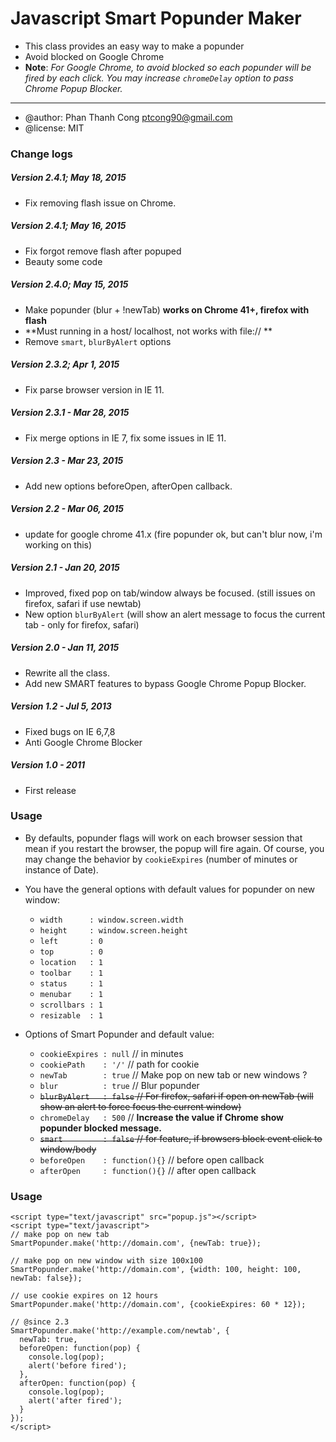# Javascript Smart Popunder Maker
* This class provides an easy way to make a popunder
* Avoid blocked on Google Chrome
* **Note**: _For Google Chrome, to avoid blocked so each popunder will be  fired by each click. You may increase `chromeDelay` option to pass Chrome Popup Blocker._

-----
* @author: Phan Thanh Cong <ptcong90@gmail.com>
* @license: MIT

### Change logs

##### Version 2.4.1; May 18, 2015
 * Fix removing flash issue on Chrome.

##### Version 2.4.1; May 16, 2015
 * Fix forgot remove flash after popuped
 * Beauty some code

##### Version 2.4.0; May 15, 2015
 * Make popunder (blur + !newTab) **works on Chrome 41+, firefox with flash**
 * **Must running in a host/ localhost, not works with file:// **
 * Remove `smart`, `blurByAlert` options

##### Version 2.3.2; Apr 1, 2015
* Fix parse browser version in IE 11.

##### Version 2.3.1 - Mar 28, 2015
* Fix merge options in IE 7, fix some issues in IE 11.

##### Version 2.3 - Mar 23, 2015
* Add new options beforeOpen, afterOpen callback.

##### Version 2.2 - Mar 06, 2015
* update for google chrome 41.x (fire popunder ok, but can't blur now, i'm working on this)

##### Version 2.1 - Jan 20, 2015
* Improved, fixed pop on tab/window always be focused. (still issues on firefox, safari if use newtab)
* New option `blurByAlert` (will show an alert message to focus the current tab - only for firefox, safari)

##### Version 2.0 - Jan 11, 2015
* Rewrite all the class.
* Add new SMART features to bypass Google Chrome Popup Blocker.

##### Version 1.2 - Jul 5, 2013
* Fixed bugs on IE 6,7,8
* Anti Google Chrome Blocker

##### Version 1.0 - 2011
* First release

### Usage
* By defaults, popunder flags will work on each browser session that mean if you restart the browser, the popup will fire again. Of course, you may change the behavior by `cookieExpires` (number of minutes or instance of Date).
* You have the general options with default values for popunder on new window:
    * `width      : window.screen.width`
    * `height     : window.screen.height`
    * `left       : 0`
    * `top        : 0`
    * `location   : 1`
    * `toolbar    : 1`
    * `status     : 1`
    * `menubar    : 1`
    * `scrollbars : 1`
    * `resizable  : 1`

* Options of Smart Popunder and default value:
    * `cookieExpires : null`     // in minutes
    * `cookiePath    : '/'`      // path for cookie
    * `newTab        : true`     // Make pop on new tab or new windows ?
    * `blur          : true`     // Blur popunder
    * ~~`blurByAlert   : false`    // For firefox, safari if open on newTab (will show an alert to force focus the current window)~~
    * `chromeDelay   : 500`       // **Increase the value if Chrome show popunder blocked message.**
    * ~~`smart         : false`    // for feature, if browsers block event click to window/body~~
    * `beforeOpen    : function(){}` // before open callback
    * `afterOpen     : function(){}` // after open callback

### Usage

    <script type="text/javascript" src="popup.js"></script>
    <script type="text/javascript">
    // make pop on new tab
    SmartPopunder.make('http://domain.com', {newTab: true});

    // make pop on new window with size 100x100
    SmartPopunder.make('http://domain.com', {width: 100, height: 100, newTab: false});

    // use cookie expires on 12 hours
    SmartPopunder.make('http://domain.com', {cookieExpires: 60 * 12});

    // @since 2.3
    SmartPopunder.make('http://example.com/newtab', {
      newTab: true,
      beforeOpen: function(pop) {
        console.log(pop);
        alert('before fired');
      },
      afterOpen: function(pop) {
        console.log(pop);
        alert('after fired');
      }
    });
    </script>

